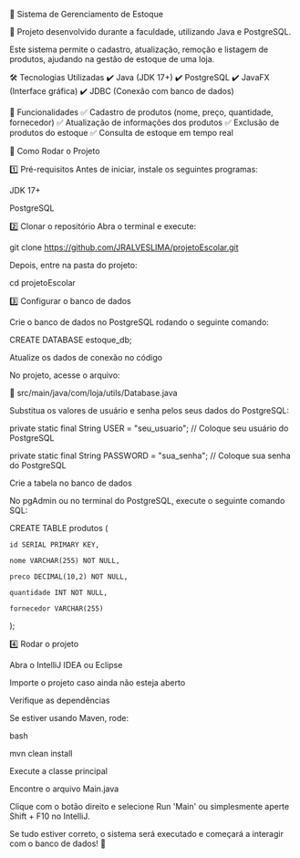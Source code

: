 🏪 Sistema de Gerenciamento de Estoque

🚀 Projeto desenvolvido durante a faculdade, utilizando Java e PostgreSQL.

Este sistema permite o cadastro, atualização, remoção e listagem de produtos, ajudando na gestão de estoque de uma loja.

🛠️ Tecnologias Utilizadas
✔️ Java (JDK 17+)
✔️ PostgreSQL
✔️ JavaFX (Interface gráfica)
✔️ JDBC (Conexão com banco de dados)

📌 Funcionalidades
✅ Cadastro de produtos (nome, preço, quantidade, fornecedor)
✅ Atualização de informações dos produtos
✅ Exclusão de produtos do estoque
✅ Consulta de estoque em tempo real

🚀 Como Rodar o Projeto

1️⃣ Pré-requisitos
Antes de iniciar, instale os seguintes programas:

JDK 17+

PostgreSQL


2️⃣ Clonar o repositório
Abra o terminal e execute:

git clone https://github.com/JRALVESLIMA/projetoEscolar.git

Depois, entre na pasta do projeto:

cd projetoEscolar

3️⃣ Configurar o banco de dados

Crie o banco de dados no PostgreSQL rodando o seguinte comando:

CREATE DATABASE estoque_db;

Atualize os dados de conexão no código

No projeto, acesse o arquivo:

📂 src/main/java/com/loja/utils/Database.java

Substitua os valores de usuário e senha pelos seus dados do PostgreSQL:

private static final String USER = "seu_usuario";  // Coloque seu usuário do PostgreSQL

private static final String PASSWORD = "sua_senha";  // Coloque sua senha do PostgreSQL

Crie a tabela no banco de dados

No pgAdmin ou no terminal do PostgreSQL, execute o seguinte comando SQL:


CREATE TABLE produtos (
    
    id SERIAL PRIMARY KEY,
    
    nome VARCHAR(255) NOT NULL,
    
    preco DECIMAL(10,2) NOT NULL,
    
    quantidade INT NOT NULL,
    
    fornecedor VARCHAR(255)

);

4️⃣ Rodar o projeto

Abra o IntelliJ IDEA ou Eclipse

Importe o projeto caso ainda não esteja aberto

Verifique as dependências

Se estiver usando Maven, rode:

bash


mvn clean install

Execute a classe principal

Encontre o arquivo Main.java

Clique com o botão direito e selecione Run 'Main' ou simplesmente aperte Shift + F10 no IntelliJ.

Se tudo estiver correto, o sistema será executado e começará a interagir com o banco de dados! 🚀
